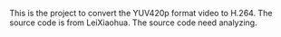 This is the project to convert the YUV420p format video to H.264.
The source code is from LeiXiaohua.
The source code need analyzing.

